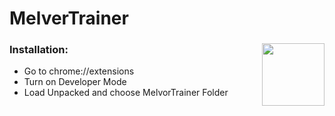 # MelverTrainer
### Installation:<img align="right" width="100" height="100" src="https://raw.githubusercontent.com/RustyBalboadev/MelvorTrainer/master/icon/logo.png">
* Go to chrome://extensions
* Turn on Developer Mode
* Load Unpacked and choose MelvorTrainer Folder
